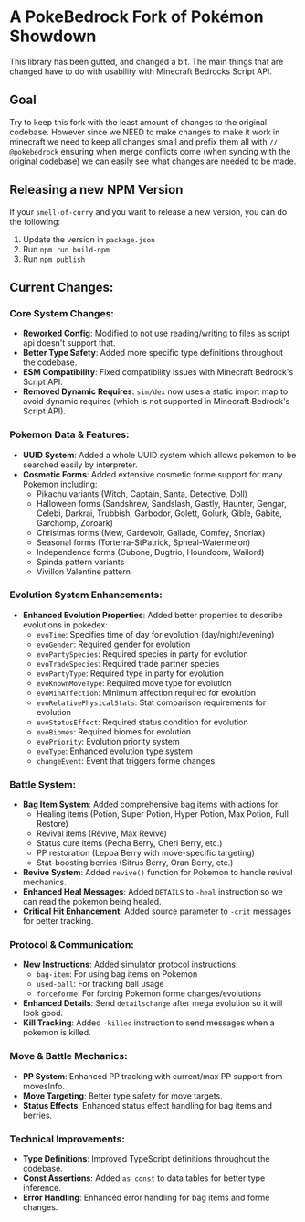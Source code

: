 # A PokeBedrock Fork of Pokémon Showdown

This library has been gutted, and changed a bit. The main things that are changed have to do with usability
with Minecraft Bedrocks Script API.

## Goal

Try to keep this fork with the least amount of changes to the original codebase. However since we NEED to make changes to make it work in minecraft we need to keep all changes small and prefix them all with `// @pokebedrock` ensuring when merge conflicts come (when syncing with the original codebase) we can easily see what changes are needed to be made.

## Releasing a new NPM Version

If your `smell-of-curry` and you want to release a new version, you can do the following:

1. Update the version in `package.json`
2. Run `npm run build-npm`
3. Run `npm publish`

## Current Changes:

### Core System Changes:
- **Reworked Config**: Modified to not use reading/writing to files as script api doesn't support that.
- **Better Type Safety**: Added more specific type definitions throughout the codebase.
- **ESM Compatibility**: Fixed compatibility issues with Minecraft Bedrock's Script API.
- **Removed Dynamic Requires**: `sim/dex` now uses a static import map to avoid dynamic requires (which is not supported in Minecraft Bedrock's Script API).

### Pokemon Data & Features:
- **UUID System**: Added a whole UUID system which allows pokemon to be searched easily by interpreter.
- **Cosmetic Forms**: Added extensive cosmetic forme support for many Pokemon including:
  - Pikachu variants (Witch, Captain, Santa, Detective, Doll)
  - Halloween forms (Sandshrew, Sandslash, Gastly, Haunter, Gengar, Celebi, Darkrai, Trubbish, Garbodor, Golett, Golurk, Gible, Gabite, Garchomp, Zoroark)
  - Christmas forms (Mew, Gardevoir, Gallade, Comfey, Snorlax)
  - Seasonal forms (Torterra-StPatrick, Spheal-Watermelon)
  - Independence forms (Cubone, Dugtrio, Houndoom, Wailord)
  - Spinda pattern variants
  - Vivillon Valentine pattern

### Evolution System Enhancements:
- **Enhanced Evolution Properties**: Added better properties to describe evolutions in pokedex:
  - `evoTime`: Specifies time of day for evolution (day/night/evening)
  - `evoGender`: Required gender for evolution
  - `evoPartySpecies`: Required species in party for evolution
  - `evoTradeSpecies`: Required trade partner species
  - `evoPartyType`: Required type in party for evolution
  - `evoKnownMoveType`: Required move type for evolution
  - `evoMinAffection`: Minimum affection required for evolution
  - `evoRelativePhysicalStats`: Stat comparison requirements for evolution
  - `evoStatusEffect`: Required status condition for evolution
  - `evoBiomes`: Required biomes for evolution
  - `evoPriority`: Evolution priority system
  - `evoType`: Enhanced evolution type system
  - `changeEvent`: Event that triggers forme changes

### Battle System:
- **Bag Item System**: Added comprehensive bag items with actions for:
  - Healing items (Potion, Super Potion, Hyper Potion, Max Potion, Full Restore)
  - Revival items (Revive, Max Revive)
  - Status cure items (Pecha Berry, Cheri Berry, etc.)
  - PP restoration (Leppa Berry with move-specific targeting)
  - Stat-boosting berries (Sitrus Berry, Oran Berry, etc.)
- **Revive System**: Added `revive()` function for Pokemon to handle revival mechanics.
- **Enhanced Heal Messages**: Added `DETAILS` to `-heal` instruction so we can read the pokemon being healed.
- **Critical Hit Enhancement**: Added source parameter to `-crit` messages for better tracking.

### Protocol & Communication:
- **New Instructions**: Added simulator protocol instructions:
  - `bag-item`: For using bag items on Pokemon
  - `used-ball`: For tracking ball usage
  - `forceforme`: For forcing Pokemon forme changes/evolutions
- **Enhanced Details**: Send `detailschange` after mega evolution so it will look good.
- **Kill Tracking**: Added `-killed` instruction to send messages when a pokemon is killed.

### Move & Battle Mechanics:
- **PP System**: Enhanced PP tracking with current/max PP support from movesInfo.
- **Move Targeting**: Better type safety for move targets.
- **Status Effects**: Enhanced status effect handling for bag items and berries.

### Technical Improvements:
- **Type Definitions**: Improved TypeScript definitions throughout the codebase.
- **Const Assertions**: Added `as const` to data tables for better type inference.
- **Error Handling**: Enhanced error handling for bag items and forme changes.
